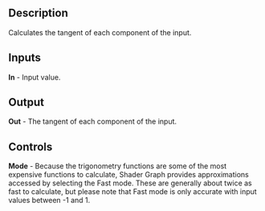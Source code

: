 ## Description
Calculates the tangent of each component of the input.

## Inputs
**In** - Input value.

## Output
**Out** - The tangent of each component of the input.

## Controls
**Mode** - Because the trigonometry functions are some of the most expensive functions to calculate, Shader Graph provides approximations accessed by selecting the Fast mode. These are generally about twice as fast to calculate, but please note that Fast mode is only accurate with input values between -1 and 1.